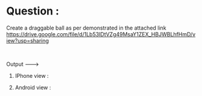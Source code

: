 # Question :

Create a draggable ball as per demonstrated in the attached link
https://drive.google.com/file/d/1Lb53IDtVZg49MsaY1ZEX_HBJWBLhfHmD/view?usp=sharing

&nbsp;  

Output --->

1) IPhone view :



2) Android view :

